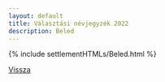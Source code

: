 ```yaml
---
layout: default
title: Választási névjegyzék 2022
description: Beled
---
```


{% include settlementHTMLs/Beled.html %}

[Vissza](./)